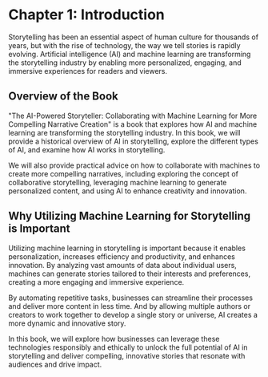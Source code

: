 Chapter 1: Introduction
=======================

Storytelling has been an essential aspect of human culture for thousands of years, but with the rise of technology, the way we tell stories is rapidly evolving. Artificial intelligence (AI) and machine learning are transforming the storytelling industry by enabling more personalized, engaging, and immersive experiences for readers and viewers.

Overview of the Book
--------------------

"The AI-Powered Storyteller: Collaborating with Machine Learning for More Compelling Narrative Creation" is a book that explores how AI and machine learning are transforming the storytelling industry. In this book, we will provide a historical overview of AI in storytelling, explore the different types of AI, and examine how AI works in storytelling.

We will also provide practical advice on how to collaborate with machines to create more compelling narratives, including exploring the concept of collaborative storytelling, leveraging machine learning to generate personalized content, and using AI to enhance creativity and innovation.

Why Utilizing Machine Learning for Storytelling is Important
------------------------------------------------------------

Utilizing machine learning in storytelling is important because it enables personalization, increases efficiency and productivity, and enhances innovation. By analyzing vast amounts of data about individual users, machines can generate stories tailored to their interests and preferences, creating a more engaging and immersive experience.

By automating repetitive tasks, businesses can streamline their processes and deliver more content in less time. And by allowing multiple authors or creators to work together to develop a single story or universe, AI creates a more dynamic and innovative story.

In this book, we will explore how businesses can leverage these technologies responsibly and ethically to unlock the full potential of AI in storytelling and deliver compelling, innovative stories that resonate with audiences and drive impact.
